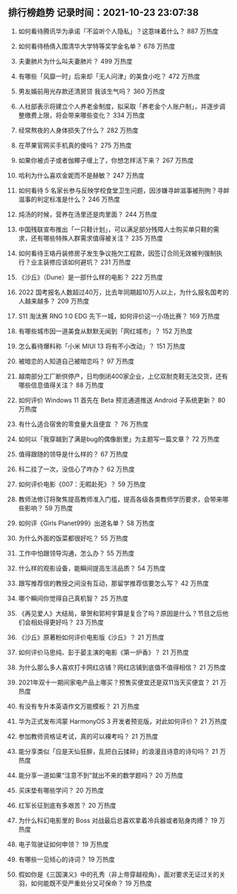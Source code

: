 
## 排行榜趋势 记录时间：2021-10-23 23:07:38
  
  1. 如何看待腾讯华为承诺「不监听个人隐私」？这意味着什么？ 887 万热度
    
  2. 如何看待杨倩入围清华大学特等奖学金名单？ 678 万热度
    
  3. 夫妻肺片为什么叫夫妻肺片？ 499 万热度
    
  4. 有哪些「风靡一时」后来却「无人问津」的美食小吃？ 472 万热度
    
  5. 男友婚前用光存款还清房贷 我该生气吗？ 360 万热度
    
  6. 人社部表示将建立个人养老金制度，拟采取「养老金个人账户制」，并逐步调整缴费上限，将会带来哪些变化？ 334 万热度
    
  7. 经常熬夜的人身体损失了什么？ 282 万热度
    
  8. 在苹果官网买手机真的傻吗？ 275 万热度
    
  9. 如果你被贞子或者伽椰子缠上了，你想怎样活下来？ 267 万热度
    
  10. 哈利为什么喜欢金妮而不是赫敏？ 247 万热度
    
  11. 如何看待 5 名家长参与反映学校食堂卫生问题，因涉嫌寻衅滋事被刑拘？寻衅滋事的判定标准是什么？ 246 万热度
    
  12. 炖汤的时候，营养在汤里还是肉里面？ 244 万热度
    
  13. 中国残联宣布推出「一只鞋计划」，可以满足部分残障人士购买单只鞋的需求，还有哪些特殊人群需求值得被关注？ 235 万热度
    
  14. 如何看待王珞丹装修房子发生争议拖欠工程款，因签订合同无效被判强制执行？业主装修应该如何避坑？ 231 万热度
    
  15. 《沙丘》（Dune）是一部什么样的电影？ 222 万热度
    
  16. 2022 国考报名人数超过40万，比去年同期超10万人以上，为什么报名国考的人越来越多？ 209 万热度
    
  17. S11 淘汰赛 RNG 1:0 EDG 先下一城，如何评价这一小场比赛？ 169 万热度
    
  18. 有哪些城市因一道美食从默默无闻到「网红城市」？ 152 万热度
    
  19. 怎么看待爆料称「小米 MIUI 13 将有不小改动」？ 151 万热度
    
  20. 被暗恋的人知道自己被暗恋吗？ 97 万热度
    
  21. 越南部分工厂断供停产，日均倒闭400家企业，上亿双耐克鞋无法交货，还有哪些信息值得关注？ 88 万热度
    
  22. 如何评价 Windows 11 首先在 Beta 预览通道推送 Android 子系统更新？ 80 万热度
    
  23. 有什么适合宿舍的零食量大且便宜 ？ 76 万热度
    
  24. 如何以「我穿越到了满是bug的偶像剧里」为主题写一篇文章？ 72 万热度
    
  25. 值得跟随的领导是什么样的？ 67 万热度
    
  26. 科二挂了一次，没信心了咋办？ 62 万热度
    
  27. 如何评价电影《007：无暇赴死》？ 59 万热度
    
  28. 教师法修订将聚焦提高教师准入门槛，提高各级各类教师学历要求，会带来哪些影响？ 59 万热度
    
  29. 如何评《Girls Planet999》出道名单？ 58 万热度
    
  30. 为什么外面的饭菜都很好吃？ 55 万热度
    
  31. 工作中怕跟领导沟通，怎么办？ 55 万热度
    
  32. 什么样的观影设备，能瞬间提高生活品质？ 54 万热度
    
  33. 跟写推荐信的教授之间没有互动，那留学推荐信要怎么写？ 42 万热度
    
  34. 哪个瞬间你觉得自己真机智？ 25 万热度
    
  35. 《再见爱人》大结局，章贺和郭柯宇算是复合了吗？原因是什么？节目之后他们会相处得更好吗？ 23 万热度
    
  36. 《沙丘》原著粉如何评价电影版《沙丘》？ 21 万热度
    
  37. 如何评价马思纯、彭于晏主演的电影《第一炉香》？ 21 万热度
    
  38. 为什么那么多人喜欢打卡网红店铺？网红店铺到底值不值得相信？ 21 万热度
    
  39. 2021年双十一期间家电产品上哪买？预售买便宜还是双11当天买便宜？ 21 万热度
    
  40. 有没有专升本英语作文万能模板？ 21 万热度
    
  41. 华为正式发布鸿蒙 HarmonyOS 3 开发者预览版，对此如何评价？ 21 万热度
    
  42. 参加教师资格证考试，真的可以裸考吗？ 21 万热度
    
  43. 能分享类似「应是天仙狂醉，乱把白云揉碎」的浪漫且诗意的诗句吗？ 21 万热度
    
  44. 能分享一道如果“注意不到”就出不来的数学题吗？ 20 万热度
    
  45. 买床垫有哪些学问？ 20 万热度
    
  46. 红军长征到底有多艰苦？ 20 万热度
    
  47. 为什么科幻电影里的 Boss 对战最后总喜欢拿着冷兵器或者贴身肉搏？ 19 万热度
    
  48. 电子驾驶证如何申领？ 19 万热度
    
  49. 有哪些一见倾心的诗词？ 19 万热度
    
  50. 假如你是《三国演义》中的孔秀（非上帝穿越视角），面对要求无证过关的关羽，如何能既不受严重处分又可保命？ 19 万热度
    